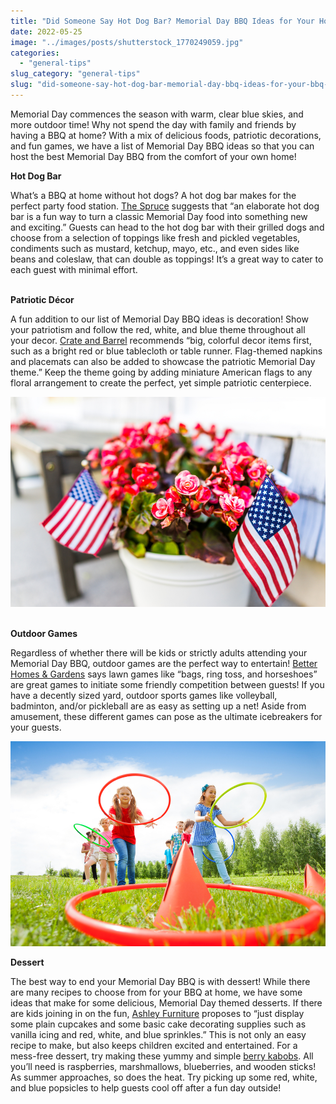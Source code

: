 ```yaml
---
title: "Did Someone Say Hot Dog Bar? Memorial Day BBQ Ideas for Your Home"
date: 2022-05-25
image: "../images/posts/shutterstock_1770249059.jpg"
categories: 
  - "general-tips"
slug_category: "general-tips"
slug: "did-someone-say-hot-dog-bar-memorial-day-bbq-ideas-for-your-bbq-at-home"
---
```


Memorial Day commences the season with warm, clear blue skies, and more outdoor time! Why not spend the day with family and friends by having a BBQ at home? With a mix of delicious foods, patriotic decorations, and fun games, we have a list of Memorial Day BBQ ideas so that you can host the best Memorial Day BBQ from the comfort of your own home!  

**Hot Dog Bar**  
  
What’s a BBQ at home without hot dogs? A hot dog bar makes for the perfect party food station. [The Spruce](https://www.thespruce.com/creative-memorial-day-party-ideas-4137220) suggests that “an elaborate hot dog bar is a fun way to turn a classic Memorial Day food into something new and exciting.” Guests can head to the hot dog bar with their grilled dogs and choose from a selection of toppings like fresh and pickled vegetables, condiments such as mustard, ketchup, mayo, etc., and even sides like beans and coleslaw, that can double as toppings! It’s a great way to cater to each guest with minimal effort.



   
**Patriotic Décor**  
  
A fun addition to our list of Memorial Day BBQ ideas is decoration! Show your patriotism and follow the red, white, and blue theme throughout all your decor. [Crate and Barrel](https://www.crateandbarrel.com/ideas-and-advice/memorial-day-party-ideas) recommends “big, colorful decor items first, such as a bright red or blue tablecloth or table runner. Flag-themed napkins and placemats can also be added to showcase the patriotic Memorial Day theme.” Keep the theme going by adding miniature American flags to any floral arrangement to create the perfect, yet simple patriotic centerpiece.  

![](../images/posts/shutterstock_698068522.jpg)

   
**Outdoor Games**  
  
Regardless of whether there will be kids or strictly adults attending your Memorial Day BBQ, outdoor games are the perfect way to entertain! [Better Homes & Gardens](https://www.bhg.com/holidays/july-4th/traditions/fun-ideas-for-memorial-day/) says lawn games like “bags, ring toss, and horseshoes” are great games to initiate some friendly competition between guests! If you have a decently sized yard, outdoor sports games like volleyball, badminton, and/or pickleball are as easy as setting up a net! Aside from amusement, these different games can pose as the ultimate icebreakers for your guests.  

![](../images/posts/shutterstock_314219486.jpg)

**Dessert**  
  
The best way to end your Memorial Day BBQ is with dessert! While there are many recipes to choose from for your BBQ at home, we have some ideas that make for some delicious, Memorial Day themed desserts. If there are kids joining in on the fun, [Ashley Furniture](https://blog.ashleyfurniture.com/memorial-day-party-ideas/) proposes to “just display some plain cupcakes and some basic cake decorating supplies such as vanilla icing and red, white, and blue sprinkles.” This is not only an easy recipe to make, but also keeps children excited and entertained. For a mess-free dessert, try making these yummy and simple [berry kabobs](https://www.parents.com/recipe/berry-patriotic/). All you’ll need is raspberries, marshmallows, blueberries, and wooden sticks! As summer approaches, so does the heat. Try picking up some red, white, and blue popsicles to help guests cool off after a fun day outside!

